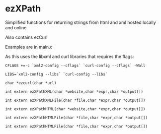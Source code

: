 # ezXPath
Simplified functions for returning strings from html and xml hosted locally and online.

Also contains ezCurl


Examples are in main.c


As this uses the libxml and curl libraries that requires the flags:

```
CFLAGS +=-c `xml2-config --cflags` `curl-config --cflags` -Wall

LIBS=`xml2-config --libs` `curl-config --libs`
```


```
char *ezcurl(char *url)

int extern ezXPathXML(char *website,char *expr,char *output[])

int extern ezXPathXMLFile(char *file,char *expr,char *output[])

int extern ezXPathHTML(char *website,char *expr,char *output[])

int extern ezXPathHTMLFile(char *file,char *expr,char *output[])

int extern ezXPathHTMLFile(char *file,char *expr,char *output[])
```
